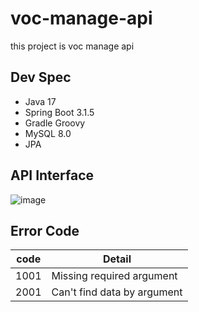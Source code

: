 # voc-manage-api
this project is voc manage api

## Dev Spec
- Java 17
- Spring Boot 3.1.5
- Gradle Groovy
- MySQL 8.0
- JPA

## API Interface
![image](https://github.com/kimnu-yang/voc-manage-api/assets/110176543/8530315a-6204-40e8-a953-55d69ea1e2e9)


## Error Code
|code|Detail|
|-|-|
|1001|Missing required argument|
|2001|Can't find data by argument|
